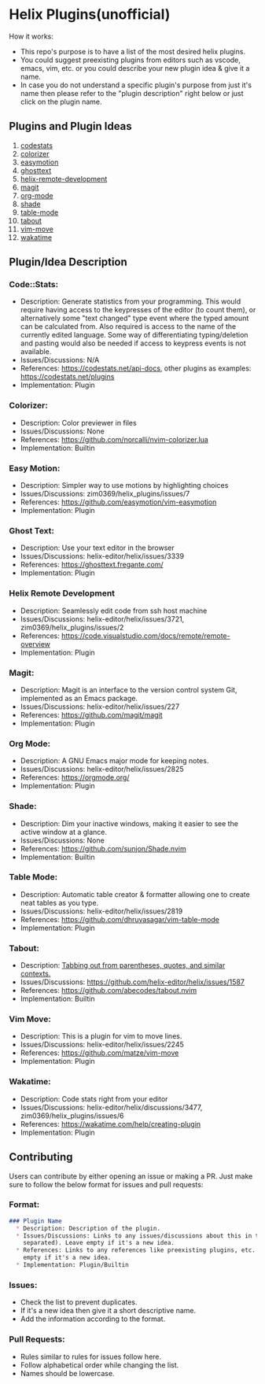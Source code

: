 # Helix Plugins(unofficial)

How it works:

*   This repo's purpose is to have a list of the most desired helix plugins.
*   You could suggest preexisting plugins from editors such as vscode, emacs,
    vim, etc. or you could describe your new plugin idea & give it a name.
*   In case you do not understand a specific plugin's purpose from just it's
    name then please refer to the "plugin description" right below or just
    click on the plugin name.

## Plugins and Plugin Ideas

1. [ codestats ](#codestats)
1. [ colorizer ](#colorizer)
1. [ easymotion ](#easymotion)
1. [ ghosttext ](#GhostText)
1. [ helix-remote-development ](#helix-remote-development)
1. [ magit ](#magit)
1. [ org-mode ](#org-mode)
1. [ shade ](#shade)
1. [ table-mode ](#table-mode)
1. [ tabout ](#tabout)
1. [ vim-move ](#vim-move)
1. [ wakatime ](#wakatime)

## Plugin/Idea Description

### Code::Stats:

*   Description: Generate statistics from your programming. This would require having access to the keypresses of the editor (to count them), or alternatively some "text changed" type event where the typed amount can be calculated from. Also required is access to the name of the currently edited language. Some way of differentiating typing/deletion and pasting would also be needed if access to keypress events is not available.
*   Issues/Discussions: N/A
*   References: <https://codestats.net/api-docs>, other plugins as examples: <https://codestats.net/plugins>
*   Implementation: Plugin

### Colorizer:

*   Description: Color previewer in files
*   Issues/Discussions: None
*   References: <https://github.com/norcalli/nvim-colorizer.lua>
*   Implementation: Builtin

### Easy Motion:

*   Description: Simpler way to use motions by highlighting choices
*   Issues/Discussions: zim0369/helix\_plugins/issues/7
*   References: <https://github.com/easymotion/vim-easymotion>
*   Implementation: Plugin

### Ghost Text:

*   Description: Use your text editor in the browser
*   Issues/Discussions: helix-editor/helix/issues/3339
*   References: <https://ghosttext.fregante.com/>
*   Implementation: Plugin

### Helix Remote Development

*   Description: Seamlessly edit code from ssh host machine
*   Issues/Discussions: helix-editor/helix/issues/3721, zim0369/helix\_plugins/issues/2
*   References: <https://code.visualstudio.com/docs/remote/remote-overview>
*   Implementation: Plugin

### Magit:

*   Description: Magit is an interface to the version control system Git,
    implemented as an Emacs package.
*   Issues/Discussions: helix-editor/helix/issues/227
*   References: <https://github.com/magit/magit>
*   Implementation: Plugin

### Org Mode:

*   Description: A GNU Emacs major mode for keeping notes.
*   Issues/Discussions: helix-editor/helix/issues/2825
*   References: <https://orgmode.org/>
*   Implementation: Plugin

### Shade:

*   Description: Dim your inactive windows, making it easier to see the active
    window at a glance.
*   Issues/Discussions: None
*   References: <https://github.com/sunjon/Shade.nvim>
*   Implementation: Builtin

### Table Mode:

*   Description: Automatic table creator & formatter allowing one to create neat tables as you type.
*   Issues/Discussions: helix-editor/helix/issues/2819
*   References: <https://github.com/dhruvasagar/vim-table-mode>
*   Implementation: Plugin

### Tabout:

*   Description: [Tabbing out from parentheses, quotes, and similar contexts.](https://github.com/helix-editor/helix/issues/1587#issue-1115976332)
*   Issues/Discussions: <https://github.com/helix-editor/helix/issues/1587>
*   References: <https://github.com/abecodes/tabout.nvim>
*   Implementation: Builtin

### Vim Move:

*   Description: This is a plugin for vim to move lines.
*   Issues/Discussions: helix-editor/helix/issues/2245
*   References: <https://github.com/matze/vim-move>
*   Implementation: Plugin

### Wakatime:

*   Description: Code stats right from your editor
*   Issues/Discussions: helix-editor/helix/discussions/3477, zim0369/helix\_plugins/issues/6
*   References: <https://wakatime.com/help/creating-plugin>
*   Implementation: Plugin

## Contributing

Users can contribute by either opening an issue or making a PR. Just make sure
to follow the below format for issues and pull requests:

### Format:

```markdown
### Plugin Name
  * Description: Description of the plugin.
  * Issues/Discussions: Links to any issues/discussions about this in the helix repo or this repo(comma
    separated). Leave empty if it's a new idea.
  * References: Links to any references like preexisting plugins, etc. Leave
    empty if it's a new idea.
  * Implementation: Plugin/Builtin
```

### Issues:

*   Check the list to prevent duplicates.
*   If it's a new idea then give it a short descriptive name.
*   Add the information according to the format.

### Pull Requests:

*   Rules similar to rules for issues follow here.
*   Follow alphabetical order while changing the list.
*   Names should be lowercase.
